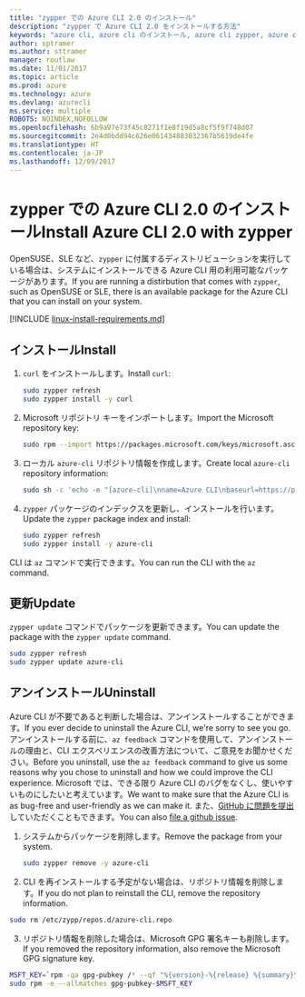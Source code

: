 ```yaml
---
title: "zypper での Azure CLI 2.0 のインストール"
description: "zypper で Azure CLI 2.0 をインストールする方法"
keywords: "azure cli, azure cli のインストール, azure cli zypper, azure cli opensuse, azure cli sle"
author: sptramer
ms.author: sttramer
manager: routlaw
ms.date: 11/01/2017
ms.topic: article
ms.prod: azure
ms.technology: azure
ms.devlang: azurecli
ms.service: multiple
ROBOTS: NOINDEX,NOFOLLOW
ms.openlocfilehash: 6b9a97e73f45c8271f1e8f19d5a8cf5f9f748d07
ms.sourcegitcommit: 2e4d0bdd94c626e061434883032367b5619de4fe
ms.translationtype: HT
ms.contentlocale: ja-JP
ms.lasthandoff: 12/09/2017
---
```

# <a name="install-azure-cli-20-with-zypper"></a><span data-ttu-id="0e4c1-104">zypper での Azure CLI 2.0 のインストール</span><span class="sxs-lookup"><span data-stu-id="0e4c1-104">Install Azure CLI 2.0 with zypper</span></span>

<span data-ttu-id="0e4c1-105">OpenSUSE、SLE など、`zypper` に付属するディストリビューションを実行している場合は、システムにインストールできる Azure CLI 用の利用可能なパッケージがあります。</span><span class="sxs-lookup"><span data-stu-id="0e4c1-105">If you are running a distirbution that comes with `zypper`, such as OpenSUSE or SLE, there is an available package for the Azure CLI that you can install on your system.</span></span>

[!INCLUDE [linux-install-requirements.md](includes/linux-install-requirements.md)]

## <a name="install"></a><span data-ttu-id="0e4c1-106">インストール</span><span class="sxs-lookup"><span data-stu-id="0e4c1-106">Install</span></span>

1. <span data-ttu-id="0e4c1-107">`curl` をインストールします。</span><span class="sxs-lookup"><span data-stu-id="0e4c1-107">Install `curl`:</span></span>

   ```bash
   sudo zypper refresh
   sudo zypper install -y curl
   ```

2. <span data-ttu-id="0e4c1-108">Microsoft リポジトリ キーをインポートします。</span><span class="sxs-lookup"><span data-stu-id="0e4c1-108">Import the Microsoft repository key:</span></span>

   ```bash
   sudo rpm --import https://packages.microsoft.com/keys/microsoft.asc
   ```

3. <span data-ttu-id="0e4c1-109">ローカル `azure-cli` リポジトリ情報を作成します。</span><span class="sxs-lookup"><span data-stu-id="0e4c1-109">Create local `azure-cli` repository information:</span></span>

   ```bash
   sudo sh -c 'echo -e "[azure-cli]\nname=Azure CLI\nbaseurl=https://packages.microsoft.com/yumrepos/azure-cli\nenabled=1\ntype=rpm-md\ngpgcheck=1\ngpgkey=https://packages.microsoft.com/keys/microsoft.asc" > /etc/zypp/repos.d/azure-cli.repo'
   ```

4. <span data-ttu-id="0e4c1-110">`zypper` パッケージのインデックスを更新し、インストールを行います。</span><span class="sxs-lookup"><span data-stu-id="0e4c1-110">Update the `zypper` package index and install:</span></span>

   ```bash
   sudo zypper refresh
   sudo zypper install -y azure-cli
   ```

<span data-ttu-id="0e4c1-111">CLI は `az` コマンドで実行できます。</span><span class="sxs-lookup"><span data-stu-id="0e4c1-111">You can run the CLI with the `az` command.</span></span>

## <a name="update"></a><span data-ttu-id="0e4c1-112">更新</span><span class="sxs-lookup"><span data-stu-id="0e4c1-112">Update</span></span>

<span data-ttu-id="0e4c1-113">`zypper update` コマンドでパッケージを更新できます。</span><span class="sxs-lookup"><span data-stu-id="0e4c1-113">You can update the package with the `zypper update` command.</span></span>

```bash
sudo zypper refresh
sudo zypper update azure-cli
```

## <a name="uninstall"></a><span data-ttu-id="0e4c1-114">アンインストール</span><span class="sxs-lookup"><span data-stu-id="0e4c1-114">Uninstall</span></span>

<span data-ttu-id="0e4c1-115">Azure CLI が不要であると判断した場合は、アンインストールすることができます。</span><span class="sxs-lookup"><span data-stu-id="0e4c1-115">If you ever decide to uninstall the Azure CLI, we're sorry to see you go.</span></span> <span data-ttu-id="0e4c1-116">アンインストールする前に、`az feedback` コマンドを使用して、アンインストールの理由と、CLI エクスペリエンスの改善方法について、ご意見をお聞かせください。</span><span class="sxs-lookup"><span data-stu-id="0e4c1-116">Before you uninstall, use the `az feedback` command to give us some reasons why you chose to uninstall and how we could improve the CLI experience.</span></span> <span data-ttu-id="0e4c1-117">Microsoft では、できる限り Azure CLI のバグをなくし、使いやすいものにしたいと考えています。</span><span class="sxs-lookup"><span data-stu-id="0e4c1-117">We want to make sure that the Azure CLI is as bug-free and user-friendly as we can make it.</span></span> <span data-ttu-id="0e4c1-118">また、[GitHub に問題を提出](https://github.com/Azure/azure-cli/issues)していただくこともできます。</span><span class="sxs-lookup"><span data-stu-id="0e4c1-118">You can also [file a github issue](https://github.com/Azure/azure-cli/issues).</span></span>

1. <span data-ttu-id="0e4c1-119">システムからパッケージを削除します。</span><span class="sxs-lookup"><span data-stu-id="0e4c1-119">Remove the package from your system.</span></span>

    ```bash
    sudo zypper remove -y azure-cli
    ```

2. <span data-ttu-id="0e4c1-120">CLI を再インストールする予定がない場合は、リポジトリ情報を削除します。</span><span class="sxs-lookup"><span data-stu-id="0e4c1-120">If you do not plan to reinstall the CLI, remove the repository information.</span></span>

  ```bash
  sudo rm /etc/zypp/repos.d/azure-cli.repo
  ```

3. <span data-ttu-id="0e4c1-121">リポジトリ情報を削除した場合は、Microsoft GPG 署名キーも削除します。</span><span class="sxs-lookup"><span data-stu-id="0e4c1-121">If you removed the repository information, also remove the Microsoft GPG signature key.</span></span>

  ```bash
  MSFT_KEY=`rpm -qa gpg-pubkey /* --qf "%{version}-%{release} %{summary}\n" | grep Microsoft | awk '{print $1}'`
  sudo rpm -e --allmatches gpg-pubkey-$MSFT_KEY
  ```

